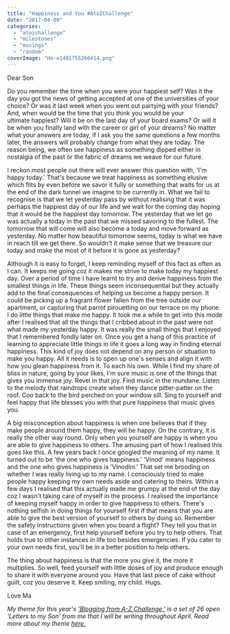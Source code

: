 ```yaml
---
title: "Happiness and You #AtoZChallenge"
date: "2017-04-09"
categories: 
  - "atozchallenge"
  - "milestones"
  - "musings"
  - "random"
coverImage: "Ho-e1491755266414.png"
---
```


Dear Son

Do you remember the time when you were your happiest self? Was it the day you got the news of getting accepted at one of the universities of your choice? Or was it last week when you went out partying with your friends? And, when would be the time that you think you would be your ultimate happiest? Will it be on the last day of your board exams? Or will it be when you finally land with the career or girl of your dreams? No matter what your answers are today, if I ask you the same questions a few months later, the answers will probably change from what they are today. The reason being, we often see happiness as something dipped either in nostalgia of the past or the fabric of dreams we weave for our future.

I reckon most people out there will ever answer this question with, 'I'm happy today.' That's because we treat happiness as something elusive which flits by even before we savor it fully or something that waits for us at the end of the dark tunnel we imagine to be currently in. What we fail to recognise is that we let yesterday pass by without realising that it was perhaps the happiest day of our life and we wait for the coming day hoping that it would be the happiest day tomorrow. The yesterday that we let go was actually a today in the past that we missed savoring to the fullest. The tomorrow that will come will also become a today and move forward as yesterday. No matter how beautiful tomorrow seems, today is what we have in reach till we get there. So wouldn't it make sense that we treasure our today and make the most of it before it is gone as yesterday?

Although it is easy to forget, I keep reminding myself of this fact as often as I can. It keeps me going coz it makes me strive to make today my happiest day. Over a period of time I have learnt to try and derive happiness from the smallest things in life. These things seem inconsequential but they actually add to the final consequences of helping us become a happy person. It could be picking up a fragrant flower fallen from the tree outside our apartment, or capturing that parrot pirouetting on our terrace on my phone. I do little things that make me happy. It took me a while to get into this mode after I realised that all the things that I cribbed about in the past were not what made my yesterday happy. It was really the small things that I enjoyed that I remembered fondly later on. Once you get a hang of this practice of learning to appreciate little things in life it goes a long way in finding eternal happiness. This kind of joy does not depend on any person or situation to make you happy. All it needs is to open up one's senses and align it with how you glean happiness from it. To each his own. While I find my share of bliss in nature, going by your likes, I'm sure music is one of the things that gives you immense joy. Revel in that joy. Find music in the mundane. Listen to the melody that raindrops create when they dance pitter-patter on the roof. Coo back to the bird perched on your window sill. Sing to yourself and feel happy that life blesses you with that pure happiness that music gives you.

A big misconception about happiness is when one believes that if they make people around them happy, they will be happy. On the contrary, it is really the other way round. Only when you yourself are happy is when you are able to give happiness to others. The amusing part of how I realised this goes like this. A few years back I once googled the meaning of my name. It turned out to be 'the one who gives happiness.' 'Vinod' means happiness and the one who gives happiness is 'Vinodini.' That set me brooding on whether I was really living up to my name. I consciously tried to make people happy keeping my own needs aside and catering to theirs. Within a few days I realised that this actually made me grumpy at the end of the day coz I wasn't taking care of myself in the process. I realised the importance of keeping myself happy in order to give happiness to others. There's nothing selfish in doing things for yourself first if that means that you are able to give the best version of yourself to others by doing so. Remember the safety instructions given when you board a flight? They tell you that in case of an emergency, first help yourself before you try to help others. That holds true to other instances in life too besides emergencies. If you cater to your own needs first, you'll be in a better position to help others.

The thing about happiness is that the more you give it, the more it multiplies. So well, feed yourself with little doses of joy and produce enough to share it with everyone around you. Have that last piece of cake without guilt, coz you deserve it. Keep smiling, my child. Hugs.

Love Ma

_My theme for this year's ['Blogging from A-Z Challenge,'](http://www.a-to-zchallenge.com/) is a set of 26 open 'Letters to my Son' from me that I will be writing throughout April. Read more about my theme [here.](http://ifsbutsandsetcs.com/2017/03/theme-reveal-atozchallenge-2017-letters-to-my-son/)_
